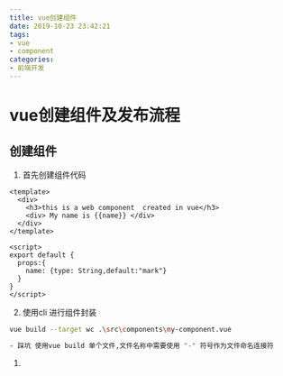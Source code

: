 ```yaml
---
title: vue创建组件
date: 2019-10-23 23:42:21
tags:
- vue
- component
categories:
- 前端开发
---
```


# vue创建组件及发布流程

## 创建组件

1. 首先创建组件代码

```vue
<template>
  <div>
    <h3>this is a web component  created in vue</h3>  
    <div> My name is {{name}} </div>
  </div>
</template>

<script>
export default {
  props:{
    name: {type: String,default:"mark"}
  }
}
</script>
```

2. 使用cli 进行组件封装

```bash
vue build --target wc .\src\components\my-component.vue

- 踩坑 使用vue build 单个文件,文件名称中需要使用 "-" 符号作为文件命名连接符
```





1. 